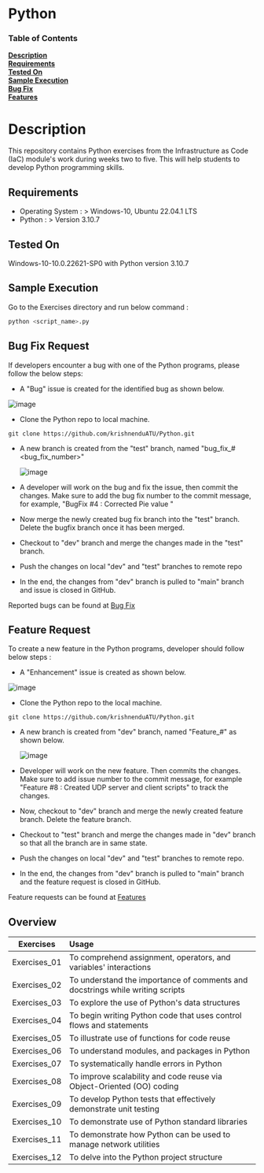# Python


### Table of Contents
**[Description](#description)**<br>
**[Requirements](#requirements)**<br>
**[Tested On](#tested-on)**<br>
**[Sample Execution](#sample-execution)**<br>
**[Bug Fix](#bug-fix)**<br>
**[Features](#features)**<br>

# Description
This repository contains Python exercises from the Infrastructure as Code (IaC) module's work during weeks two to five. This will help students to develop Python programming skills.

## Requirements
- Operating System : > Windows-10, Ubuntu 22.04.1 LTS
- Python :  > Version 3.10.7 

## Tested On

Windows-10-10.0.22621-SP0 with Python version 3.10.7

## Sample Execution 

Go to the Exercises directory and run below command :
```python
python <script_name>.py
``` 

## Bug Fix Request

If developers encounter a bug with one of the Python programs, please follow the below steps:
- A "Bug" issue is created for the identified bug as shown below.

![image](https://user-images.githubusercontent.com/119352610/209512161-854ed88e-c16c-474d-b11d-da1ad1154951.png)

- Clone the Python repo to local machine.
```
git clone https://github.com/krishnenduATU/Python.git
``` 

- A new branch is created from the "test" branch, named "bug_fix_#<bug_fix_number>"
  
  ![image](https://user-images.githubusercontent.com/119352610/209512959-1c818968-b75a-4623-8da4-0d8ba7fb0074.png)

- A developer will work on the bug and fix the issue, then commit the changes. Make sure to add the bug fix number to the commit message, for example, "BugFix #4 : Corrected Pie value "
- Now merge the newly created bug fix branch into the "test" branch. Delete the bugfix branch once it has been merged.
- Checkout to "dev" branch and merge the changes made in the "test" branch.
- Push the changes on local "dev" and "test" branches to remote repo 
- In the end, the changes from "dev" branch is pulled to "main" branch and issue is closed in GitHub.
 
Reported bugs can be found at [Bug Fix](https://github.com/krishnenduATU/Python/issues?q=is%3Aissue+is%3Aclosed+label%3Abug)  

## Feature Request

To create a new feature in the Python programs, developer should follow below steps :

- A "Enhancement" issue is created as shown below.

![image](https://user-images.githubusercontent.com/119352610/209514336-9782f35b-9747-4cbf-8f4e-07a7eddee361.png)

- Clone the Python repo to the local machine.
```
git clone https://github.com/krishnenduATU/Python.git
``` 

- A new branch is created from "dev" branch, named "Feature_#<issue number>" as shown below.  

  ![image](https://user-images.githubusercontent.com/119352610/209512959-1c818968-b75a-4623-8da4-0d8ba7fb0074.png)
  
- Developer will work on the new feature. Then commits the changes. Make sure to add issue number to the commit message, for example "Feature #8 : Created UDP server and client scripts" to track the changes.
- Now, checkout to "dev" branch and merge the newly created feature branch. Delete the feature branch.
- Checkout to "test" branch and merge the changes made in "dev" branch so that all the branch are in same state.
- Push the changes on local "dev" and "test" branches to remote repo.
- In the end, the changes from "dev" branch is pulled to "main" branch and the feature request is closed in GitHub.

 Feature requests can be found at [Features](https://github.com/krishnenduATU/Python/issues?q=is%3Aissue+is%3Aclosed+label%3Aenhancement+)

## Overview

| Exercises   |      Usage      | 
|----------| :---------------|
| Exercises_01 | To comprehend assignment, operators, and variables' interactions   | 
| Exercises_02 | To understand the importance of comments and docstrings while writing scripts   | 
| Exercises_03 | To explore the use of Python's data structures |
| Exercises_04 | To begin writing Python code that uses control flows and statements  | 
| Exercises_05 | To illustrate use of functions for code reuse | 
| Exercises_06 | To understand modules, and packages in Python| 
| Exercises_07 | To systematically handle errors in Python |
| Exercises_08 | To improve scalability and code reuse via Object-Oriented (OO) coding | 
| Exercises_09 | To develop Python tests that effectively demonstrate unit testing | 
| Exercises_10 | To demonstrate use of Python standard libraries  |
| Exercises_11 | To demonstrate how Python can be used to manage network utilities  | 
| Exercises_12 | To delve into the Python project structure  | 
